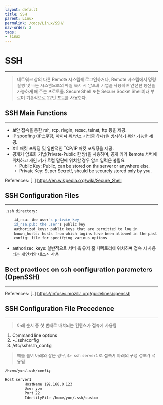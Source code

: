 ```yaml
---
layout: default
title: SSH
parent: Linux
permalink: /docs/Linux/SSH/
nav-order: 2
tags: 
- linux
---
```


# SSH
---
> 네트워크 상의 다른 Remote 시스템에 로그인하거나, Remote 시스템에서 명령 실행 및 다른 시스템으로의 파일 복사 시 암호화 기법을 사용하여 안전한 통신을 가능하게 해 주는 프로토콜. Secure Shell 또는 Secure Socket Shell이라 부르며 기본적으로 22번 포트를 사용한다.

## SSH Main Functions
---
- 보안 접속을 통한 rsh, rcp, rlogin, rexec, telnet, ftp 등을 제공.
- IP spoofing (IP스푸핑, 아이피 위/변조 기법중 하나)을 방지하기 위한 기능을 제공.
- X11 패킷 포워딩 및 일반적인 TCP/IP 패킷 포워딩을 제공.
- 공개키 암호화 기법(Private-Public 한 쌍)을 사용하며, 공개 키가 Remote 서버에 위치하고 개인 키가 로컬 말단에 위치할 경우 암호 입력은 불필요
	- Public Key: Public, can be stored on the server or anywhere else.
	- Private Key: Super Secret!, should be securely stored only by you.

References:
[+] https://en.wikipedia.org/wiki/Secure_Shell

## SSH Configuration Files
---
```bash
.ssh directory:

    id_rsa: the user's private key
    id_rsa.pub: the user's public key
    authorized_keys: public keys that are permitted to log in
    known_hosts: hosts from which logins have been allowed in the past
    config: file for specifying various options
```

- authorized_keys: 일반적으로 서버 측 유저 홈 디렉토리에 위치하며 접속 시 사용되는 개인키와 대조시 사용

## Best practices on ssh configuration parameters (OpenSSH)
---

References:
[+] https://infosec.mozilla.org/guidelines/openssh

## SSH Configuration File Precedence
---
> 아래 순서 중 첫 번째로 매치되는 컨텐츠가 접속에 사용됨

1. Command line options
2. ~/.ssh/config
3. /etc/ssh/ssh_config

> 예를 들어 아래와 같은 경우, `$> ssh server1` 로 접속시 아래의 구성 정보가 적용됨
```bash
/home/yon/.ssh/config

Host server1
         HostName 192.168.0.123
         User yon
         Port 22
         IdentityFile /home/yon/.ssh/custom 
```


